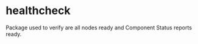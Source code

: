 healthcheck
===========

Package used to verify are all nodes ready and Component Status reports ready.